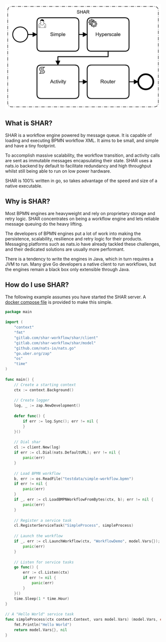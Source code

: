 ![Simple Hyperscale Activity Router](/shar.png?raw=true "SHAR")

## What is SHAR?
SHAR is a workflow engine powered by message queue.  It is capable of loading and executing BPMN workflow XML. 
It aims to be small, and simple and have a tiny footprint.

To accomplish massive scalability, the workflow transition, and activity calls are sent as immutable messages encapsulating their state.
SHAR uses a nats.io backend by default to facilitate redundancy and high throughput whilst still being able to run on low power hardware.

SHAR is 100% written in go, so takes advantage of the speed and size of a native executable.

## Why is SHAR?
Most BPMN engines are heavyweight and rely on proprietary storage and retry logic.
SHAR concentrates on being a workflow engine and lets reliable message queuing do the heavy lifting.

The developers of BPMN engines put a lot of work into making the persistence, scalability, resilience and retry logic for their products.
Messaging platforms such as nats.io have already tackled these challenges, and their dedicated solutions are usually more performant.

There is a tendency to write the engines in Java, which in turn requires a JVM to run.
Many give Go developers a native client to run workflows, but the engines remain a black box only extensible through Java.

## How do I use SHAR?
The following example assumes you have started the SHAR server. A [docker compose file](deploy/compose/docker-compose.yml) is provided to make this simple.
```go
package main

import (
	"context"
	"fmt"
	"gitlab.com/shar-workflow/shar/client"
	"gitlab.com/shar-workflow/shar/model"
	"github.com/nats-io/nats.go"
	"go.uber.org/zap"
	"os"
	"time"
)

func main() {
	// Create a starting context
	ctx := context.Background()

	// Create logger
	log, _ := zap.NewDevelopment()

	defer func() {
		if err := log.Sync(); err != nil {
		}
	}()

	// Dial shar
	cl := client.New(log)
	if err := cl.Dial(nats.DefaultURL); err != nil {
		panic(err)
	}

	// Load BPMN workflow
	b, err := os.ReadFile("testdata/simple-workflow.bpmn")
	if err != nil {
		panic(err)
	}
	if _, err := cl.LoadBMPNWorkflowFromBytes(ctx, b); err != nil {
		panic(err)
	}

	// Register a service task
	cl.RegisterServiceTask("SimpleProcess", simpleProcess)

	// Launch the workflow
	if _, err := cl.LaunchWorkflow(ctx, "WorkflowDemo", model.Vars{}); err != nil {
		panic(err)
	}

	// Listen for service tasks
	go func() {
		err := cl.Listen(ctx)
		if err != nil {
			panic(err)
		}
	}()
	time.Sleep(1 * time.Hour)
}

// A "Hello World" service task
func simpleProcess(ctx context.Context, vars model.Vars) (model.Vars, error) {
	fmt.Println("Hello World")
	return model.Vars{}, nil
}
```
